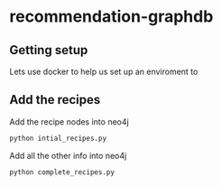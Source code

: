 # recommendation-graphdb

## Getting setup

Lets use docker to help us set up an enviroment to

## Add the recipes

Add the recipe nodes into neo4j

```bash
python intial_recipes.py
```

Add all the other info into neo4j

```bash
python complete_recipes.py
```

## 
